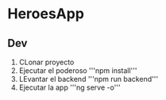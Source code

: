 # HeroesApp

## Dev
1. CLonar proyecto
2. Ejecutar el poderoso '''npm install'''
3. LEvantar el backend '''npm run backend'''
4. Ejecutar la app '''ng serve -o'''
